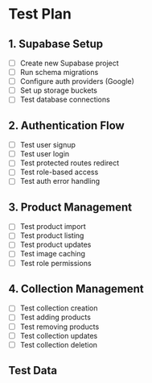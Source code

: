 # Test Plan

## 1. Supabase Setup
- [ ] Create new Supabase project
- [ ] Run schema migrations
- [ ] Configure auth providers (Google)
- [ ] Set up storage buckets
- [ ] Test database connections

## 2. Authentication Flow
- [ ] Test user signup
- [ ] Test user login
- [ ] Test protected routes redirect
- [ ] Test role-based access
- [ ] Test auth error handling

## 3. Product Management
- [ ] Test product import
- [ ] Test product listing
- [ ] Test product updates
- [ ] Test image caching
- [ ] Test role permissions

## 4. Collection Management
- [ ] Test collection creation
- [ ] Test adding products
- [ ] Test removing products
- [ ] Test collection updates
- [ ] Test collection deletion

## Test Data 